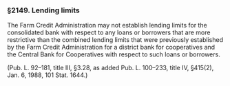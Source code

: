 ### §2149. Lending limits ###

The Farm Credit Administration may not establish lending limits for the consolidated bank with respect to any loans or borrowers that are more restrictive than the combined lending limits that were previously established by the Farm Credit Administration for a district bank for cooperatives and the Central Bank for Cooperatives with respect to such loans or borrowers.

(Pub. L. 92–181, title III, §3.28, as added Pub. L. 100–233, title IV, §415(2), Jan. 6, 1988, 101 Stat. 1644.)
